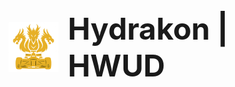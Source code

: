 <div style="display: flex; align-items: center;">
  <img src="images/HydrakonNoBGOrche.png" alt="Hydrakon Logo" width="80" />
  <span style="font-size: 3rem; font-weight: bold; margin-left: 15px;">Hydrakon | HWUD</span>
</div>